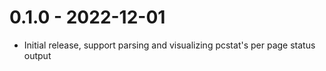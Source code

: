 # 0.1.0 - 2022-12-01
* Initial release, support parsing and visualizing pcstat's per page status output